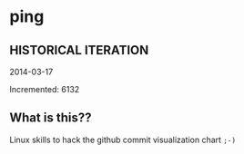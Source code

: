 # ping

## HISTORICAL ITERATION
2014-03-17

Incremented: 6132

## What is this?? 
Linux skills to hack the github commit visualization chart `;-)`
